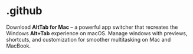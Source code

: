 # .github
Download **AltTab for Mac** – a powerful app switcher that recreates the Windows **Alt+Tab** experience on macOS. Manage windows with previews, shortcuts, and customization for smoother multitasking on Mac and MacBook.  
